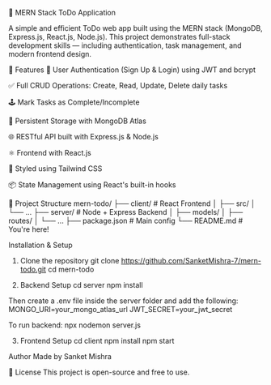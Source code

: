📝 MERN Stack ToDo Application



A simple and efficient ToDo web app built using the MERN stack (MongoDB, Express.js, React.js, Node.js). This project demonstrates full-stack development skills — including authentication, task management, and modern frontend design.

🚀 Features
🔐 User Authentication (Sign Up & Login) using JWT and bcrypt

✅ Full CRUD Operations: Create, Read, Update, Delete daily tasks

🕹️ Mark Tasks as Complete/Incomplete

💾 Persistent Storage with MongoDB Atlas

🌐 RESTful API built with Express.js & Node.js

⚛️ Frontend with React.js

🎨 Styled using Tailwind CSS

📦 State Management using React's built-in hooks

📁 Project Structure
mern-todo/
├── client/ # React Frontend
│ ├── src/
│ └── ...
├── server/ # Node + Express Backend
│ ├── models/
│ ├── routes/
│ └── ...
├── package.json # Main config
└── README.md # You're here!

Installation & Setup
1. Clone the repository
git clone https://github.com/SanketMishra-7/mern-todo.git
cd mern-todo

2. Backend Setup
cd server
npm install

Then create a .env file inside the server folder and add the following:
MONGO_URI=your_mongo_atlas_url
JWT_SECRET=your_jwt_secret

To run backend:
npx nodemon server.js

3. Frontend Setup
cd client
npm install
npm start

Author
Made by Sanket Mishra

📃 License
This project is open-source and free to use.
